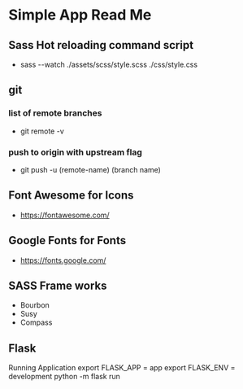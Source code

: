 # Simple App Read Me
## Sass Hot reloading command script
- sass --watch ./assets/scss/style.scss ./css/style.css
## git 
### list of remote branches 
- git remote -v
### push to origin with upstream flag 
- git push -u (remote-name) (branch name)
## Font Awesome for Icons
- https://fontawesome.com/
## Google Fonts for Fonts
- https://fonts.google.com/ 
## SASS Frame works 
- Bourbon
- Susy
- Compass
## Flask
Running Application
export FLASK_APP = app
export FLASK_ENV = development
python -m flask run